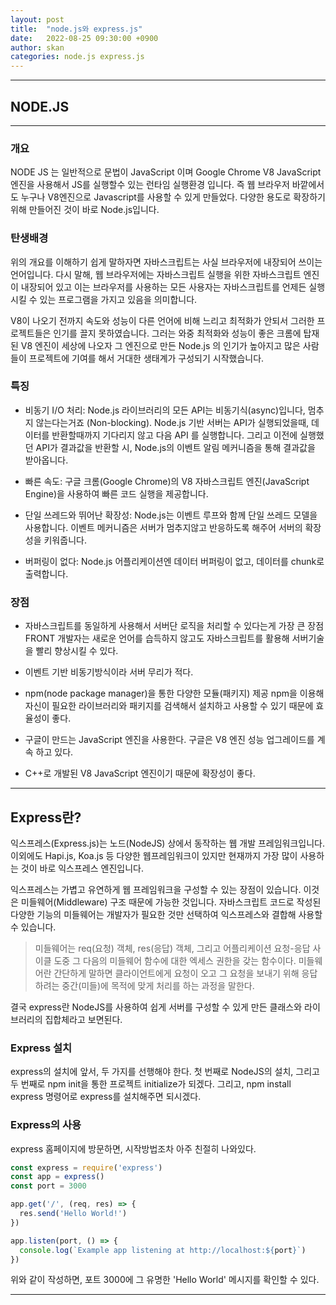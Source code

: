 ```yaml
---
layout: post
title:  "node.js와 express.js"
date:   2022-08-25 09:30:00 +0900
author: skan
categories: node.js express.js
---
```

<hr/>

## NODE.JS

---

### 개요

NODE JS 는 일반적으로 문법이 JavaScript 이며 Google Chrome V8 JavaScript 엔진을 사용해서 
JS를 실행할수 있는 런타임 실행환경 입니다.
즉 웹 브라우저 바깥에서도 누구나 V8엔진으로 Javascript를 사용할 수 있게 만들었다.
다양한 용도로 확장하기 위해 만들어진 것이 바로 Node.js입니다.

### 탄생배경

위의 개요를 이해하기 쉽게 말하자면 자바스크립트는 사실 브라우저에 내장되어 쓰이는 언어입니다.
다시 말해, 웹 브라우저에는 자바스크립트 실행을 위한 자바스크립트 엔진이 내장되어 있고 
이는 브라우저를 사용하는 모든 사용자는 자바스크립트를 언제든 실행 시킬 수 있는 프로그램을 가지고 있음을 의미합니다.

V8이 나오기 전까지 속도와 성능이 다른 언어에 비해 느리고 최적화가 안되서 그러한 프로젝트들은 인기를 끌지 못하였습니다.
그러는 와중 최적화와 성능이 좋은 크롬에 탑재된 V8 엔진이 세상에 나오자 그 엔진으로 만든 Node.js 의 인기가 높아지고 많은 사람들이 프로젝트에 기여를 해서 거대한 생태계가 구성되기 시작했습니다.

### 특징
 - 비동기 I/O 처리: Node.js 라이브러리의 모든 API는 비동기식(async)입니다, 멈추지 않는다는거죠 (Non-blocking). 
   Node.js 기반 서버는 API가 실행되었을때, 데이터를 반환할때까지 기다리지 않고 다음 API 를 실행합니다. 
   그리고 이전에 실행했던 API가 결과값을 반환할 시, Node.js의 이벤트 알림 메커니즘을 통해 결과값을 받아옵니다.
   

 - 빠른 속도: 구글 크롬(Google Chrome)의 V8 자바스크립트 엔진(JavaScript Engine)을 사용하여 빠른 코드 실행을 제공합니다.

   
 - 단일 쓰레드와 뛰어난 확장성: Node.js는 이벤트 루프와 함께 단일 쓰레드 모델을 사용합니다. 
   이벤트 메커니즘은 서버가 멈추지않고 반응하도록 해주어 서버의 확장성을 키워줍니다.

   
 - 버퍼링이 없다: Node.js 어플리케이션엔 데이터 버퍼링이 없고, 데이터를 chunk로 출력합니다.

### 장점

 - 자바스크립트를 동일하게 사용해서 서버단 로직을 처리할 수 있다는게 가장 큰 장점 FRONT 개발자는 새로운 언어를 습득하지 않고도 자바스크립트를 활용해 서버기술을 빨리 향상시킬 수 있다.


 - 이벤트 기반 비동기방식이라 서버 무리가 적다.


 - npm(node package manager)을 통한 다양한 모듈(패키지) 제공 npm을 이용해 자신이 필요한 라이브러리와 패키지를 검색해서 설치하고 사용할 수 있기 때문에 효율성이 좋다.


 - 구글이 만드는 JavaScript 엔진을 사용한다. 구글은 V8 엔진 성능 업그레이드를 계속 하고 있다.


 - C++로 개발된 V8 JavaScript 엔진이기 때문에 확장성이 좋다.

---

## Express란?

익스프레스(Express.js)는 노드(NodeJS) 상에서 동작하는 웹 개발 프레임워크입니다. 
이외에도 Hapi.js, Koa.js 등 다양한 웹프레임워크이 있지만 현재까지 가장 많이 사용하는 것이 바로 익스프레스 엔진입니다.

익스프레스는 가볍고 유연하게 웹 프레임워크을 구성할 수 있는 장점이 있습니다. 
이것은 미들웨어(Middleware) 구조 때문에 가능한 것입니다. 
자바스크립트 코드로 작성된 다양한 기능의 미들웨어는 개발자가 필요한 것만 선택하여 익스프레스와 결합해 사용할 수 있습니다. 

>미들웨어는 req(요청) 객체, res(응답) 객체, 그리고 어플리케이션 요청-응답 사이클 도중 그 다음의 미들웨어 함수에 대한 엑세스 권한을 갖는 함수이다.
>미들웨어란 간단하게 말하면 클라이언트에게 요청이 오고 그 요청을 보내기 위해 응답하려는 중간(미들)에 목적에 맞게 처리를 하는 과정을 말한다.

결국 express란 NodeJS를 사용하여 쉽게 서버를 구성할 수 있게 만든 클래스와 라이브러리의 집합체라고 보면된다.


### Express 설치
express의 설치에 앞서, 두 가지를 선행해야 한다.
첫 번째로 NodeJS의 설치, 그리고 두 번째로 npm init을 통한 프로젝트 initialize가 되겠다.
그리고, npm install express 명령어로 express를 설치해주면 되시겠다.

### Express의 사용
express 홈페이지에 방문하면, 시작방법조차 아주 친절히 나와있다.

```jsx
const express = require('express')
const app = express()
const port = 3000

app.get('/', (req, res) => {
  res.send('Hello World!')
})

app.listen(port, () => {
  console.log(`Example app listening at http://localhost:${port}`)
})
```
위와 같이 작성하면, 포트 3000에 그 유명한 'Hello World' 메시지를 확인할 수 있다.

---
 
